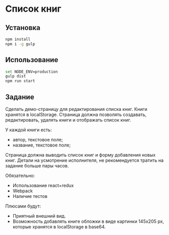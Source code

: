
# Список книг

## Установка
```bash
npm install
npm i -g gulp
```

## Использование

```bash
set NODE_ENV=production
gulp dist
npm run start
```


## Задание


Сделать демо-страницу для редактирования списка книг. Книги хранятся в localStorage. Страница должна позволять создавать, редактировать, удалять книги и отображать список книг.

У каждой книги есть:
- автор, текстовое поле;
- название, текстовое поле;

Страница должна выводить список книг и форму добавления новых книг. Детали на усмотрение исполнителя, не рекомендуется тратить на задание больше пары часов.

Обязательно:
- Использование react+redux
- Webpack
- Наличие тестов

Плюсами будут:

- Приятный внешний вид.
- Возможность добавлять книге обложки в виде картинки 145х205 px, которые хранятся в localStorage в base64.
